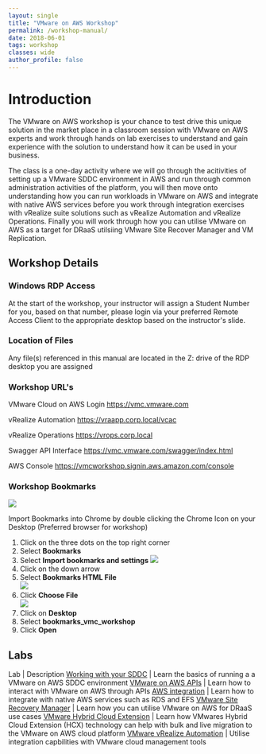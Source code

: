 ```yaml
---
layout: single
title: "VMware on AWS Workshop"
permalink: /workshop-manual/
date: 2018-06-01
tags: workshop
classes: wide
author_profile: false
---
```

# Introduction

The VMware on AWS workshop is your chance to test drive this unique solution in the market place in a classroom session with VMware on AWS experts and work through hands on lab exercises to understand and gain experience with the solution to understand how it can be used in your business.

The class is a one-day activity where we will go through the acitivities of setting up a VMware SDDC environment in AWS and run through common administration activities of the platform, you will then move onto understanding how you can run workloads in VMware on AWS and integrate with native AWS services before you work through integration exercises with vRealize suite solutions such as vRealize Automation and vRealize Operations. Finally you will work through how you can utilise VMware on AWS as a target for DRaaS utilsiing VMware Site Recover Manager and VM Replication.

## Workshop Details

### Windows RDP Access

At the start of the workshop, your instructor will assign a Student Number for you, based on that number, please login via your preferred Remote Access Client to the appropriate desktop based on the instructor's slide.

### Location of Files

Any file(s) referenced in this manual are located in the Z: drive of the RDP desktop you are assigned

### Workshop URL's

VMware Cloud on AWS Login <https://vmc.vmware.com>

vRealize Automation <https://vraapp.corp.local/vcac>

vRealize Operations <https://vrops.corp.local>

Swagger API Interface <https://vmc.vmware.com/swagger/index.html>

AWS Console <https://vmcworkshop.signin.aws.amazon.com/console>

### Workshop Bookmarks

![](https://s3-us-west-2.amazonaws.com/vmc-workshops-images/Page-7-Image-1.png)

Import Bookmarks into Chrome by double clicking the Chrome Icon on your Desktop (Preferred browser for workshop)

1. Click on the three dots on the top right corner
2. Select **Bookmarks**
3. Select **Import bookmarks and settings**
    ![](https://s3-us-west-2.amazonaws.com/vmc-workshops-images/Page-8-Image-2.png)
4. Click on the down arrow
5. Select **Bookmarks HTML File**  
    ![](https://s3-us-west-2.amazonaws.com/vmc-workshops-images/Page-8-Image-3.png)
6. Click **Choose File**  
    ![](https://s3-us-west-2.amazonaws.com/vmc-workshops-images/Page-9-Image-4.png)
7. Click on **Desktop**
8. Select **bookmarks_vmc_workshop**
9. Click **Open**

## Labs

Lab | Description
<a href="https://vmc-field-team.github.io/labs/working-with-sddc-lab/" target="_blank">Working with your SDDC</a> | Learn the basics of running a a VMware on AWS SDDC environment
<a href="/labs/api-lab" target="_blank">VMware on AWS APIs</a> | Learn how to interact with VMware on AWS through APIs
<a href="https://vmc-field-team.github.io/labs/aws-integration-lab" target="_blank">AWS integration</a> | Learn how to integrate with native AWS services such as RDS and EFS
<a href="https://vmc-field-team.github.io/labs/srm-lab" target="_blank">VMware Site Recovery Manager</a> | Learn how you can utilise VMware on AWS for DRaaS use cases
<a href="https://vmc-field-team.github.io/labs/hcx-lab" target="_blank">VMware Hybrid Cloud Extension</a> | Learn how VMwares Hybrid Cloud Extension (HCX) technology can help with bulk and live migration to the VMware on AWS cloud platform
<a href="https://vmc-field-team.github.io/labs/vra-lab" target="_blank">VMware vRealize Automation</a> | Utilise integration capbilities with VMware cloud management tools